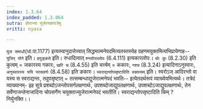 ```yaml
---
index: 1.3.64
index_padded: 1.3.064
sutra: प्रोपाभ्यां युजेरयज्ञपात्रेषु
vritti: nyasa

---
```

`युज समाधौ`(धा.पा.1177) इत्यस्यानुदात्तेत्त्वात् सिद्धमात्मनेपदमित्यतस्तस्येह ग्रहणमयुक्तमित्यभिप्रायेणाह-- `युजिर् योगे` इति। `प्रयुङ्कते` इति। रुधादित्वात् `श्नसोरल्लोपः` (6.4.111) इत्यकारलोपः। `चोः कुः` (8.2.30) इति कुत्वम् = जकारस्य गकारः, `खरि च` (8.4.55) इति चर्त्त्वम् = ककारः, `नश्च` (8.3.24) इत्यादिनाऽनुस्वारः, `अनुस्वारस्य ययि परसवर्णः` (8.4.58) इति ङकारः।
`स्वराद्यन्तोपसृष्टाविति वक्तव्यम्` इति। स्वरोऽज् आदिरन्तो वा यस्य स स्वराद्यन्तः, तदुपसृष्टात् = तत्सम्बन्धाद्युजेरात्मनेपदं भवति-- इत्येतदर्थरूपं व्याख्येयमित्यर्थः। तत्रेदं व्याख्यानम्- इह सूत्रे प्रशब्दोऽजन्तोपसर्गलक्षणार्थः, उपशब्दोजाद्युपलक्षणार्थः, उपशब्दोऽजाद्युपलक्षणार्थः, तेन सर्वेणाजन्तेनाजादिना चोपसर्गेण चयुक्ताज्युजेरात्मनेपदं भवतीति। स्वराद्यन्तोपसृष्टादिति किम् ? निर्युनक्ति।।
